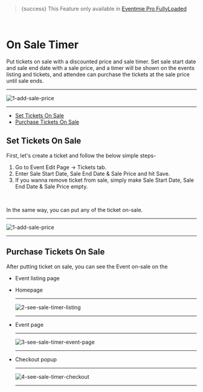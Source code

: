 > {success} This Feature only available in [Eventmie Pro FullyLoaded](https://classiebit.com/eventmie-pro-fullyloaded)

<br>

# On Sale Timer

Put tickets on sale with a discounted price and sale timer. Set sale start date and sale end date with a sale price, and a timer will be shown on the events listing and tickets, and attendee can purchase the tickets at the sale price until sale ends.

---

![1-add-sale-price](https://eventmie-pro-docs.classiebit.com//images/fullyloaded/1-add-sale-price.png "1-add-sale-price")

---

-   [Set Tickets On Sale](#Set-Tickets-On-Sale)
-   [Purchase Tickets On Sale](#Purchase-Tickets-On-Sale)

<a name="Set-Tickets-On-Sale"></a>

## Set Tickets On Sale

First, let's create a ticket and follow the below simple steps-

1. Go to Event Edit Page -> Tickets tab.
2. Enter Sale Start Date, Sale End Date & Sale Price and hit Save.
3. If you wanna remove ticket from sale, simply make Sale Start Date, Sale End Date & Sale Price empty.

<br>

In the same way, you can put any of the ticket on-sale.

---

![1-add-sale-price](https://eventmie-pro-docs.classiebit.com//images/fullyloaded/1-add-sale-price.png "1-add-sale-price")

---

<a name="Purchase-Tickets-On-Sale"></a>

## Purchase Tickets On Sale

After putting ticket on sale, you can see the Event on-sale on the

-   Event listing page
-   Homepage

    ***

    ![2-see-sale-timer-listing](https://eventmie-pro-docs.classiebit.com//images/fullyloaded/2-see-sale-timer-listing.png "2-see-sale-timer-listing")

    ***

-   Event page

    ***

    ![3-see-sale-timer-event-page](https://eventmie-pro-docs.classiebit.com//images/fullyloaded/3-see-sale-timer-event-page.png "3-see-sale-timer-event-page")

    ***

-   Checkout popup

    ***

    ![4-see-sale-timer-checkout](https://eventmie-pro-docs.classiebit.com//images/v2/EventmieProFullyLoadedV2.0/4-see-sale-timer-checkout.png "4-see-sale-timer-checkout")

    ***
